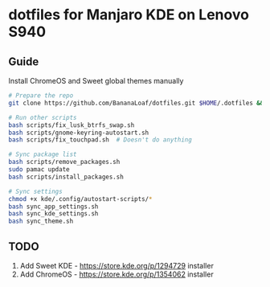 # dotfiles for Manjaro KDE on Lenovo S940

## Guide

Install ChromeOS and Sweet global themes manually

```bash
# Prepare the repo
git clone https://github.com/BananaLoaf/dotfiles.git $HOME/.dotfiles && cd $HOME/.dotfiles

# Run other scripts
bash scripts/fix_lusk_btrfs_swap.sh
bash scripts/gnome-keyring-autostart.sh
bash scripts/fix_touchpad.sh  # Doesn't do anything

# Sync package list
bash scripts/remove_packages.sh
sudo pamac update
bash scripts/install_packages.sh

# Sync settings
chmod +x kde/.config/autostart-scripts/*
bash sync_app_settings.sh
bash sync_kde_settings.sh
bash sync_theme.sh
```

## TODO

1. Add Sweet KDE - https://store.kde.org/p/1294729 installer
2. Add ChromeOS - https://store.kde.org/p/1354062 installer

